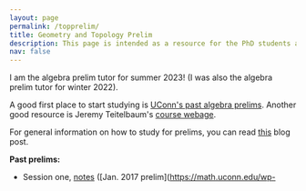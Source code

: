 ```yaml
---
layout: page
permalink: /topprelim/
title: Geometry and Topology Prelim
description: This page is intended as a resource for the PhD students at UConn taking the Geometry and Topology prelim. 
nav: false
---
```


I am the algebra prelim tutor for summer 2023! (I was also the algebra prelim tutor for winter 2022). 

A good first place to start studying is [UConn's past algebra prelims](https://math.uconn.edu/degree-programs/graduate/preliminary-exams/). Another good resource is Jeremy Teitelbaum's [course webage](https://jeremy9959.net/Math-5210/overview.html). 

For general information on how to study for prelims, you can read [this](https://asiminah.github.io/projects/quals/) blog post. 


**Past prelims:**
* Session one, <a href="/assets/pdf/AlgPrelim/AlgJan2017.pdf" target="_blank">notes</a> ([Jan. 2017 prelim](https://math.uconn.edu/wp-


<!--
<a href="/assets/pdf/HamakiotesCV.pdf" target="_blank">Open PDF to see all Pages</a>
-->
